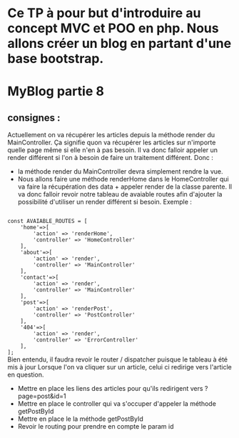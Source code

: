 # Ce TP à pour but d'introduire au concept MVC et POO en php. Nous allons créer un blog en partant d'une base bootstrap.

# MyBlog partie 8
## consignes : 
Actuellement on va récupérer les articles depuis la méthode render du MainController. Ça signifie quon va récupérer les articles sur n'importe quelle page même si elle n'en à pas besoin.
Il va donc falloir appeler un render différent si l'on à besoin de faire un traitement différent.
Donc :
- la méthode render du MainController devra simplement rendre la vue.
- Nous allons faire une méthode renderHome dans le HomeController qui va faire la récupération des data + appeler render de la classe parente.
Il va donc falloir revoir notre tableau de avaiable routes afin d'ajouter la possibilité d'utiliser un render différent si besoin. Exemple :
<code>
const AVAIABLE_ROUTES = [
    'home'=>[
        'action' => 'renderHome',
        'controller' => 'HomeController'
    ],
    'about'=>[
        'action' => 'render',
        'controller' => 'MainController'
    ],
    'contact'=>[
        'action' => 'render',
        'controller' => 'MainController'
    ],
    'post'=>[
        'action' => 'renderPost',
        'controller' => 'PostController'
    ],
    '404'=>[
        'action' => 'render',
        'controller' => 'ErrorController'
    ],
];
</code>
Bien entendu, il faudra revoir le router / dispatcher puisque le tableau à été mis à jour
Lorsque l'on va cliquer sur un article, celui ci redirige vers l'article en question.
<ul>
<li>Mettre en place les liens des articles pour qu'ils redirigent vers ?page=post&id=1</li>
<li>Mettre en place le controller qui va s'occuper d'appeler la méthode getPostById </li>
<li>Mettre en place le la méthode getPostById</li>
<li>Revoir le routing pour prendre en compte le param id</li>
</ul>
